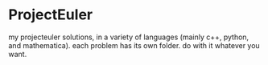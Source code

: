 ProjectEuler
============

my projecteuler solutions, in a variety of languages (mainly c++, python, and mathematica). each problem has its own folder. do with it whatever you want.